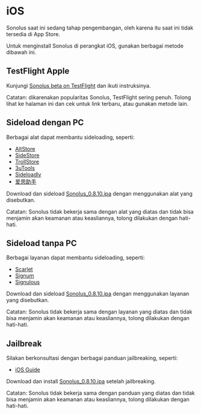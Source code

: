 # iOS

Sonolus saat ini sedang tahap pengembangan, oleh karena itu saat ini tidak tersedia di App Store.

Untuk menginstall Sonolus di perangkat iOS, gunakan berbagai metode dibawah ini.

## TestFlight Apple

Kunjungi [Sonolus beta on TestFlight](https://testflight.apple.com/join/mdFtAf92) dan ikuti instruksinya.

Catatan: dikarenakan popularitas Sonolus, TestFlight sering penuh. Tolong lihat ke halaman ini dan cek untuk link terbaru, atau gunakan metode lain.

## Sideload dengan PC

Berbagai alat dapat membantu sideloading, seperti:

-   [AltStore](https://altstore.io)
-   [SideStore](https://sidestore.io)
-   [TrollStore](https://github.com/opa334/TrollStore)
-   [3uTools](http://3u.com)
-   [Sideloadly](https://sideloadly.io)
-   [爱思助手](https://www.i4.cn)

Download dan sideload [Sonolus_0.8.10.ipa](https://download.sonolus.com/Sonolus_0.8.10.ipa) dengan menggunakan alat yang disebutkan.

Catatan: Sonolus tidak bekerja sama dengan alat yang diatas dan tidak bisa menjamin akan keamanan atau keasliannya, tolong dilakukan dengan hati-hati.

## Sideload tanpa PC

Berbagai layanan dapat membantu sideloading, seperti:

-   [Scarlet](https://usescarlet.com)
-   [Signum](https://signumsign.me)
-   [Signulous](https://www.signulous.com)

Download dan sideload [Sonolus_0.8.10.ipa](https://download.sonolus.com/Sonolus_0.8.10.ipa) dengan menggunakan layanan yang disebutkan.

Catatan: Sonolus tidak bekerja sama dengan layanan yang diatas dan tidak bisa menjamin akan keamanan atau keasliannya, tolong dilakukan dengan hati-hati.

## Jailbreak

Silakan berkonsultasi dengan berbagai panduan jailbreaking, seperti:

-   [iOS Guide](https://ios.cfw.guide)

Download dan install [Sonolus_0.8.10.ipa](https://download.sonolus.com/Sonolus_0.8.10.ipa) setelah jailbreaking.

Catatan: Sonolus tidak bekerja sama dengan panduan yang diatas dan tidak bisa menjamin akan keamanan atau keasliannya, tolong dilakukan dengan hati-hati.
